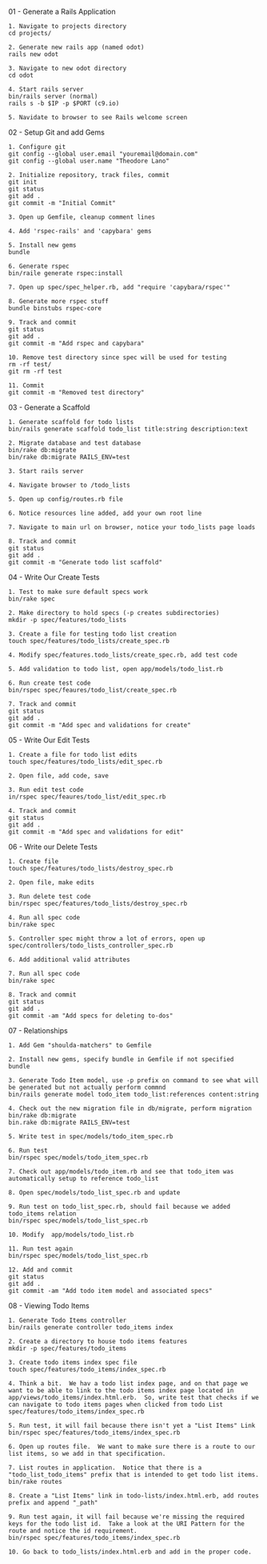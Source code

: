 01 - Generate a Rails Application

	1. Navigate to projects directory
	cd projects/

	2. Generate new rails app (named odot)
	rails new odot

	3. Navigate to new odot directory
	cd odot

	4. Start rails server
	bin/rails server (normal)
	rails s -b $IP -p $PORT (c9.io)

	5. Navidate to browser to see Rails welcome screen


02 - Setup Git and add Gems

	1. Configure git
	git config --global user.email "youremail@domain.com"
	git config --global user.name "Theodore Lano"

	2. Initialize repository, track files, commit
	git init
	git status
	git add .
	git commit -m "Initial Commit"

	3. Open up Gemfile, cleanup comment lines

	4. Add 'rspec-rails' and 'capybara' gems

	5. Install new gems
	bundle

	6. Generate rspec
	bin/raile generate rspec:install

	7. Open up spec/spec_helper.rb, add "require 'capybara/rspec'"

	8. Generate more rspec stuff
	bundle binstubs rspec-core

	9. Track and commit
	git status
	git add .
	git commit -m "Add rspec and capybara"

	10. Remove test directory since spec will be used for testing
	rm -rf test/
	git rm -rf test

	11. Commit
	git commit -m "Removed test directory"


03 - Generate a Scaffold

	1. Generate scaffold for todo lists
	bin/rails generate scaffold todo_list title:string description:text

	2. Migrate database and test database
	bin/rake db:migrate
	bin/rake db:migrate RAILS_ENV=test

	3. Start rails server

	4. Navigate browser to /todo_lists

	5. Open up config/routes.rb file

	6. Notice resources line added, add your own root line

	7. Navigate to main url on browser, notice your todo_lists page loads

	8. Track and commit
	git status
	git add .
	git commit -m "Generate todo list scaffold" 


04 - Write Our Create Tests

	1. Test to make sure default specs work
	bin/rake spec

	2. Make directory to hold specs (-p creates subdirectories)
	mkdir -p spec/features/todo_lists

	3. Create a file for testing todo list creation
	touch spec/features/todo_lists/create_spec.rb

	4. Modify spec/features.todo_lists/create_spec.rb, add test code

	5. Add validation to todo list, open app/models/todo_list.rb

	6. Run create test code
	bin/rspec spec/feaures/todo_list/create_spec.rb

	7. Track and commit
	git status
	git add .
	git commit -m "Add spec and validations for create"


05 - Write Our Edit Tests

	1. Create a file for todo list edits
	touch spec/features/todo_lists/edit_spec.rb

	2. Open file, add code, save

	3. Run edit test code
	in/rspec spec/feaures/todo_list/edit_spec.rb

	4. Track and commit
	git status
	git add .
	git commit -m "Add spec and validations for edit"


 06 - Write our Delete Tests

	1. Create file
	touch spec/features/todo_lists/destroy_spec.rb

	2. Open file, make edits

	3. Run delete test code
	bin/rspec spec/features/todo_lists/destroy_spec.rb

	4. Run all spec code
	bin/rake spec

	5. Controller spec might throw a lot of errors, open up spec/controllers/todo_lists_controller_spec.rb

	6. Add additional valid attributes

	7. Run all spec code
	bin/rake spec

	8. Track and commit
	git status
	git add .
	git commit -am "Add specs for deleting to-dos"


07 - Relationships

	1. Add Gem "shoulda-matchers" to Gemfile

	2. Install new gems, specify bundle in Gemfile if not specified
	bundle

	3. Generate Todo Item model, use -p prefix on command to see what will be generated but not actually perform commnd
	bin/rails generate model todo_item todo_list:references content:string

	4. Check out the new migration file in db/migrate, perform migration
	bin/rake db:migrate
	bin.rake db:migrate RAILS_ENV=test

	5. Write test in spec/models/todo_item_spec.rb

	6. Run test
	bin/rspec spec/models/todo_item_spec.rb

	7. Check out app/models/todo_item.rb and see that todo_item was automatically setup to reference todo_list

	8. Open spec/models/todo_list_spec.rb and update

	9. Run test on todo_list_spec.rb, should fail because we added todo_items relation
	bin/rspec spec/models/todo_list_spec.rb

	10. Modify  app/models/todo_list.rb 

	11. Run test again 
	bin/rspec spec/models/todo_list_spec.rb

	12. Add and commit
	git status
	git add .
	git commit -am "Add todo item model and associated specs"


08 - Viewing Todo Items

	1. Generate Todo Items controller
	bin/rails generate controller todo_items index

	2. Create a directory to house todo items features
	mkdir -p spec/features/todo_items

	3. Create todo items index spec file
	touch spec/features/todo_items/index_spec.rb

	4. Think a bit.  We hav a todo list index page, and on that page we want to be able to link to the todo items index page located in app/views/todo_items/index.html.erb.  So, write test that checks if we can navigate to todo items pages when clicked from todo List 
	spec/features/todo_items/index_spec.rb

	5. Run test, it will fail because there isn't yet a "List Items" Link
	bin/rspec spec/features/todo_items/index_spec.rb

	6. Open up routes file.  We want to make sure there is a route to our list items, so we add in that specification. 
	
	7. List routes in application.  Notice that there is a "todo_list_todo_items" prefix that is intended to get todo list items.
	bin/rake routes

	8. Create a "List Items" link in todo-lists/index.html.erb, add routes prefix and append "_path"
	
	9. Run test again, it will fail because we're missing the required keys for the todo list id.  Take a look at the URI Pattern for the route and notice the id requirement.
	bin/rspec spec/features/todo_items/index_spec.rb

	10. Go back to todo_lists/index.html.erb and add in the proper code.

